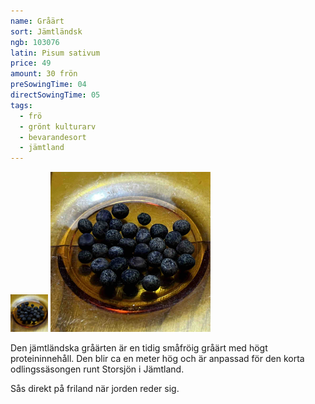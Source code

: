 ```yaml
---
name: Gråärt
sort: Jämtländsk
ngb: 103076
latin: Pisum sativum
price: 49
amount: 30 frön
preSowingTime: 04
directSowingTime: 05
tags:
  - frö
  - grönt kulturarv
  - bevarandesort
  - jämtland
---
```


<img src="/img/fro-jamtlandsk.jpg" width="60" data-srcset="1x, 1.5x, 2x" alt="Jämtländsk gråärt" class="thumb">
<img src="/img/fro-jamtlandsk.jpg" width="256" data-srcset="1x, 1.5x, 2x" alt="Jämtländsk gråärt">

Den jämtländska gråärten är en tidig småfröig gråärt med högt proteininnehåll. Den blir ca en meter hög och är anpassad för den korta odlingssäsongen runt Storsjön i Jämtland.

Sås direkt på friland när jorden reder sig.
